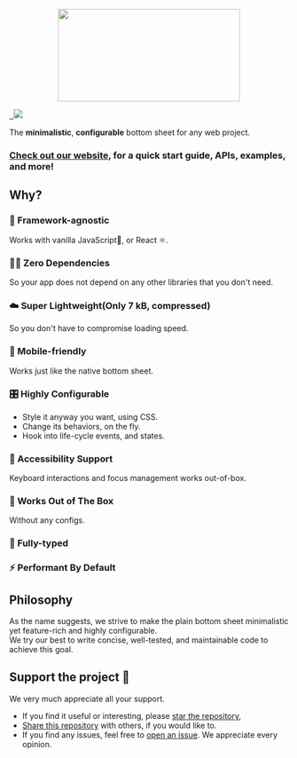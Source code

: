 <p align="center">
  <a href="https://plain-bottom-sheet-pbs-docs.vercel.app/">
    <img src="  https://github.com/plainsheet/plain-bottom-sheet/raw/main/documents/assets/header.png" width="328" height="167">
  </a>
</p>

<a href="https://bundlejs.com/?q=plain-bottom-sheet-core@0.4.1" target="\_parent">
  <img alt="" src="https://deno.bundlejs.com/badge?q=plain-bottom-sheet-core@0.4.1&badge=detailed" />
</a>

<a href="https://bundlejs.com/?q=@plainsheet/react-plain-bottom-sheet@0.0.1" target="\_parent">
  <img alt="" src="https://deno.bundlejs.com/badge?q=@plainsheet/react-plain-bottom-sheet@0.0.1" />
</a>

<a href="https://codecov.io/gh/PeterByun/plain-bottom-sheet" > 
 <img src="https://codecov.io/gh/PeterByun/plain-bottom-sheet/graph/badge.svg?token=WFHGUAI3GC"/> 
</a>

The **minimalistic**, **configurable** bottom sheet for any web project.

### [Check out our website](https://plain-bottom-sheet-pbs-docs.vercel.app/), for a quick start guide, APIs, examples, and more!

## Why?

### 🧩 Framework-agnostic

Works with vanilla JavaScript🍦, or React ⚛️.

### ⛓️‍💥 Zero Dependencies

So your app does not depend on any other libraries that you don't need.

### ☁️ Super Lightweight(Only 7 kB, compressed)

So you don't have to compromise loading speed.

### 📱 Mobile-friendly

Works just like the native bottom sheet.

### 🎛 Highly Configurable

- Style it anyway you want, using CSS.
- Change its behaviors, on the fly.
- Hook into life-cycle events, and states.

### 🦮 Accessibility Support

Keyboard interactions and focus management works out-of-box.

### 🍰 Works Out of The Box

Without any configs.

### 🦾 Fully-typed

### ⚡️ Performant By Default

## Philosophy

As the name suggests, we strive to make the plain bottom sheet minimalistic yet feature-rich and highly configurable.  
We try our best to write concise, well-tested, and maintainable code to achieve this goal.

## Support the project 🤍

We very much appreciate all your support.

- If you find it useful or interesting, please [star the repository](https://github.com/plainsheet/plain-bottom-sheet/stargazers),
- [Share this repository](https://github.com/plainsheet/plain-bottom-sheet?tab=readme-ov-file) with others, if you would like to.
- If you find any issues, feel free to [open an issue](https://github.com/plainsheet/plain-bottom-sheet/issues). We appreciate every opinion.
